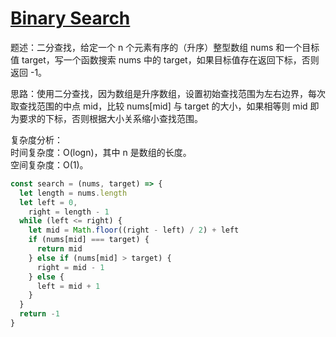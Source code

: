 # [Binary Search](https://leetcode.cn/problems/binary-search)

题述：二分查找，给定一个 n 个元素有序的（升序）整型数组 nums 和一个目标值 target，写一个函数搜索 nums 中的 target，如果目标值存在返回下标，否则返回 -1。

思路：使用二分查找，因为数组是升序数组，设置初始查找范围为左右边界，每次取查找范围的中点 mid，比较 nums[mid] 与 target 的大小，如果相等则 mid 即为要求的下标，否则根据大小关系缩小查找范围。

复杂度分析：  
时间复杂度：O(log⁡n)，其中 n 是数组的长度。  
空间复杂度：O(1)。

```javascript
const search = (nums, target) => {
  let length = nums.length
  let left = 0,
    right = length - 1
  while (left <= right) {
    let mid = Math.floor((right - left) / 2) + left
    if (nums[mid] === target) {
      return mid
    } else if (nums[mid] > target) {
      right = mid - 1
    } else {
      left = mid + 1
    }
  }
  return -1
}
```
